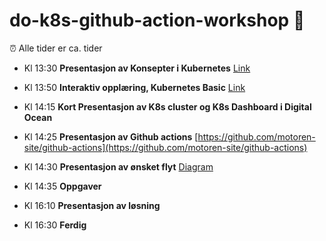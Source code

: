 # do-k8s-github-action-workshop :muscle:

:alarm_clock: Alle tider er ca. tider

* Kl 13:30 **Presentasjon av Konsepter i Kubernetes** [Link](https://docs.google.com/presentation/d/1Da59nTxS1dfXeyDh2plDonfevjxh5FIUYwxV1YPyedA/edit?usp=sharing)

* Kl 13:50 **Interaktiv opplæring, Kubernetes Basic** [Link](https://kubernetes.io/docs/tutorials/kubernetes-basics/)

* Kl 14:15 **Kort Presentasjon av K8s cluster og K8s Dashboard i Digital Ocean**

* Kl 14:25 **Presentasjon av Github actions** [https://github.com/motoren-site/github-actions](https://github.com/motoren-site/github-actions)

* Kl 14:30 **Presentasjon av ønsket flyt** [Diagram](https://docs.google.com/presentation/d/1Qx5ONluvb3rvt7XIibHzu93Ubj4-nmoCFBp7QWhctY0/edit?usp=sharing)

* Kl 14:35 **Oppgaver**

* Kl 16:10 **Presentasjon av løsning**

* Kl 16:30 **Ferdig** 






